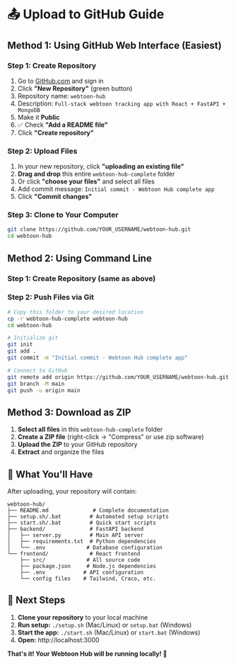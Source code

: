 # 📤 Upload to GitHub Guide

## Method 1: Using GitHub Web Interface (Easiest)

### Step 1: Create Repository
1. Go to [GitHub.com](https://github.com) and sign in
2. Click **"New Repository"** (green button)
3. Repository name: `webtoon-hub`
4. Description: `Full-stack webtoon tracking app with React + FastAPI + MongoDB`
5. Make it **Public**
6. ✅ Check **"Add a README file"**
7. Click **"Create repository"**

### Step 2: Upload Files
1. In your new repository, click **"uploading an existing file"**
2. **Drag and drop** this entire `webtoon-hub-complete` folder
3. Or click **"choose your files"** and select all files
4. Add commit message: `Initial commit - Webtoon Hub complete app`
5. Click **"Commit changes"**

### Step 3: Clone to Your Computer
```bash
git clone https://github.com/YOUR_USERNAME/webtoon-hub.git
cd webtoon-hub
```

## Method 2: Using Command Line

### Step 1: Create Repository (same as above)

### Step 2: Push Files via Git
```bash
# Copy this folder to your desired location
cp -r webtoon-hub-complete webtoon-hub
cd webtoon-hub

# Initialize git
git init
git add .
git commit -m "Initial commit - Webtoon Hub complete app"

# Connect to GitHub
git remote add origin https://github.com/YOUR_USERNAME/webtoon-hub.git
git branch -M main
git push -u origin main
```

## Method 3: Download as ZIP

1. **Select all files** in this `webtoon-hub-complete` folder
2. **Create a ZIP file** (right-click → "Compress" or use zip software)
3. **Upload the ZIP** to your GitHub repository
4. **Extract** and organize the files

## 🎯 What You'll Have

After uploading, your repository will contain:

```
webtoon-hub/
├── README.md              # Complete documentation
├── setup.sh/.bat         # Automated setup scripts
├── start.sh/.bat         # Quick start scripts
├── backend/              # FastAPI backend
│   ├── server.py         # Main API server
│   ├── requirements.txt  # Python dependencies
│   └── .env             # Database configuration
└── frontend/             # React frontend
    ├── src/             # All source code
    ├── package.json     # Node.js dependencies
    ├── .env            # API configuration
    └── config files    # Tailwind, Craco, etc.
```

## 🚀 Next Steps

1. **Clone your repository** to your local machine
2. **Run setup:** `./setup.sh` (Mac/Linux) or `setup.bat` (Windows)
3. **Start the app:** `./start.sh` (Mac/Linux) or `start.bat` (Windows)
4. **Open:** http://localhost:3000

**That's it! Your Webtoon Hub will be running locally! 🎉**